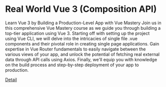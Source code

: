 # Real World Vue 3 (Composition API)

Learn Vue 3 by Building a Production-Level App with Vue Mastery
Join us in this comprehensive Vue Mastery course as we guide you through building a top-tier application using Vue 3. Starting off with setting up the project using Vue CLI, we will delve into the intricacies of single file .vue components and their pivotal role in creating single page applications. Gain expertise in Vue Router fundamentals to easily navigate between the various views of your app, and unlock the potential of fetching real external data through API calls using Axios. Finally, we'll equip you with knowledge on the build process and step-by-step deployment of your app to production. 

[Detail](https://eduitfree.com/courses/real-world-vue-3-composition-api)